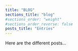 ```yaml
---
title: "BLOG"
sections_title: "blog"
#sections_order: "weight"
#sections_order_reverse: false
posts_title: "Entries"
---
```


Here are the different posts...
